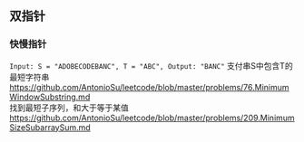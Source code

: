 ## 双指针
### 快慢指针  
`Input: S = "ADOBECODEBANC", T = "ABC", Output: "BANC"`      支付串S中包含T的最短字符串
https://github.com/AntonioSu/leetcode/blob/master/problems/76.MinimumWindowSubstring.md  
找到最短子序列，和大于等于某值  
https://github.com/AntonioSu/leetcode/blob/master/problems/209.MinimumSizeSubarraySum.md


